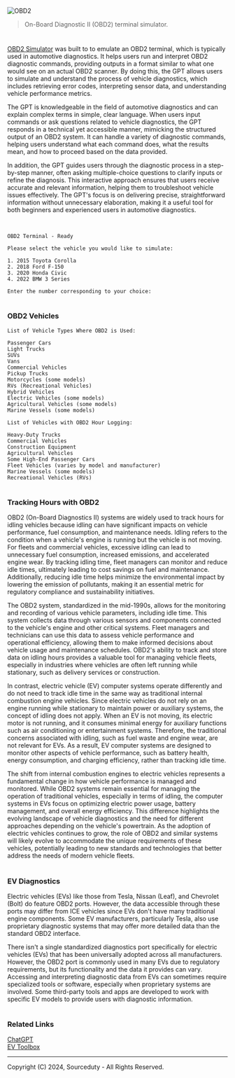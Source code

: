 ![OBD2](https://github.com/user-attachments/assets/961b1d44-e60a-4152-9d21-d706592b2c9a)

> On-Board Diagnostic II (OBD2) terminal simulator.

#

[OBD2 Simulator](https://chatgpt.com/g/g-hm9vqprZa-obd2-simulator) was built to  to emulate an OBD2 terminal, which is typically used in automotive diagnostics. It helps users run and interpret OBD2 diagnostic commands, providing outputs in a format similar to what one would see on an actual OBD2 scanner. By doing this, the GPT allows users to simulate and understand the process of vehicle diagnostics, which includes retrieving error codes, interpreting sensor data, and understanding vehicle performance metrics.

The GPT is knowledgeable in the field of automotive diagnostics and can explain complex terms in simple, clear language. When users input commands or ask questions related to vehicle diagnostics, the GPT responds in a technical yet accessible manner, mimicking the structured output of an OBD2 system. It can handle a variety of diagnostic commands, helping users understand what each command does, what the results mean, and how to proceed based on the data provided.

In addition, the GPT guides users through the diagnostic process in a step-by-step manner, often asking multiple-choice questions to clarify inputs or refine the diagnosis. This interactive approach ensures that users receive accurate and relevant information, helping them to troubleshoot vehicle issues effectively. The GPT's focus is on delivering precise, straightforward information without unnecessary elaboration, making it a useful tool for both beginners and experienced users in automotive diagnostics.

<br>

```
OBD2 Terminal - Ready

Please select the vehicle you would like to simulate:

1. 2015 Toyota Corolla
2. 2018 Ford F-150
3. 2020 Honda Civic
4. 2022 BMW 3 Series

Enter the number corresponding to your choice:
```

#
### OBD2 Vehicles

```
List of Vehicle Types Where OBD2 is Used:

Passenger Cars
Light Trucks
SUVs
Vans
Commercial Vehicles
Pickup Trucks
Motorcycles (some models)
RVs (Recreational Vehicles)
Hybrid Vehicles
Electric Vehicles (some models)
Agricultural Vehicles (some models)
Marine Vessels (some models)

List of Vehicles with OBD2 Hour Logging:

Heavy-Duty Trucks
Commercial Vehicles
Construction Equipment
Agricultural Vehicles
Some High-End Passenger Cars
Fleet Vehicles (varies by model and manufacturer)
Marine Vessels (some models)
Recreational Vehicles (RVs)
```

#
### Tracking Hours with OBD2

OBD2 (On-Board Diagnostics II) systems are widely used to track hours for idling vehicles because idling can have significant impacts on vehicle performance, fuel consumption, and maintenance needs. Idling refers to the condition when a vehicle's engine is running but the vehicle is not moving. For fleets and commercial vehicles, excessive idling can lead to unnecessary fuel consumption, increased emissions, and accelerated engine wear. By tracking idling time, fleet managers can monitor and reduce idle times, ultimately leading to cost savings on fuel and maintenance. Additionally, reducing idle time helps minimize the environmental impact by lowering the emission of pollutants, making it an essential metric for regulatory compliance and sustainability initiatives.

The OBD2 system, standardized in the mid-1990s, allows for the monitoring and recording of various vehicle parameters, including idle time. This system collects data through various sensors and components connected to the vehicle's engine and other critical systems. Fleet managers and technicians can use this data to assess vehicle performance and operational efficiency, allowing them to make informed decisions about vehicle usage and maintenance schedules. OBD2's ability to track and store data on idling hours provides a valuable tool for managing vehicle fleets, especially in industries where vehicles are often left running while stationary, such as delivery services or construction.

In contrast, electric vehicle (EV) computer systems operate differently and do not need to track idle time in the same way as traditional internal combustion engine vehicles. Since electric vehicles do not rely on an engine running while stationary to maintain power or auxiliary systems, the concept of idling does not apply. When an EV is not moving, its electric motor is not running, and it consumes minimal energy for auxiliary functions such as air conditioning or entertainment systems. Therefore, the traditional concerns associated with idling, such as fuel waste and engine wear, are not relevant for EVs. As a result, EV computer systems are designed to monitor other aspects of vehicle performance, such as battery health, energy consumption, and charging efficiency, rather than tracking idle time.

The shift from internal combustion engines to electric vehicles represents a fundamental change in how vehicle performance is managed and monitored. While OBD2 systems remain essential for managing the operation of traditional vehicles, especially in terms of idling, the computer systems in EVs focus on optimizing electric power usage, battery management, and overall energy efficiency. This difference highlights the evolving landscape of vehicle diagnostics and the need for different approaches depending on the vehicle's powertrain. As the adoption of electric vehicles continues to grow, the role of OBD2 and similar systems will likely evolve to accommodate the unique requirements of these vehicles, potentially leading to new standards and technologies that better address the needs of modern vehicle fleets.

#
### EV Diagnostics 

Electric vehicles (EVs) like those from Tesla, Nissan (Leaf), and Chevrolet (Bolt) do feature OBD2 ports. However, the data accessible through these ports may differ from ICE vehicles since EVs don't have many traditional engine components. Some EV manufacturers, particularly Tesla, also use proprietary diagnostic systems that may offer more detailed data than the standard OBD2 interface.

There isn't a single standardized diagnostics port specifically for electric vehicles (EVs) that has been universally adopted across all manufacturers. However, the OBD2 port is commonly used in many EVs due to regulatory requirements, but its functionality and the data it provides can vary. Accessing and interpreting diagnostic data from EVs can sometimes require specialized tools or software, especially when proprietary systems are involved. Some third-party tools and apps are developed to work with specific EV models to provide users with diagnostic information.

#
### Related Links

[ChatGPT](https://github.com/sourceduty/ChatGPT/tree/main)
<br>
[EV Toolbox](https://github.com/sourceduty/EV_Toolbox)

***
Copyright (C) 2024, Sourceduty - All Rights Reserved.
